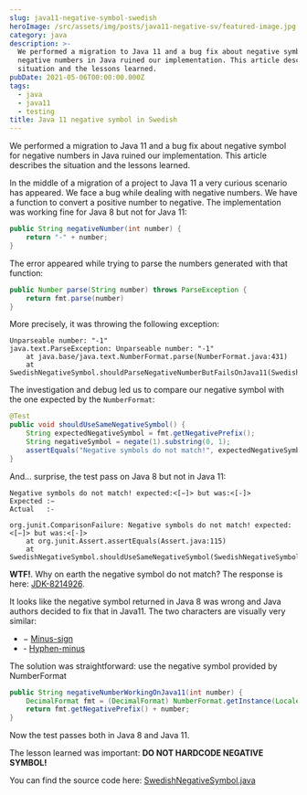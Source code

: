 ```yaml
---
slug: java11-negative-symbol-swedish
heroImage: /src/assets/img/posts/java11-negative-sv/featured-image.jpg
category: java
description: >-
  We performed a migration to Java 11 and a bug fix about negative symbol for
  negative numbers in Java ruined our implementation. This article describes the
  situation and the lessons learned.
pubDate: 2021-05-06T00:00:00.000Z
tags:
  - java
  - java11
  - testing
title: Java 11 negative symbol in Swedish
---
```


We performed a migration to Java 11 and a bug fix about negative symbol for negative numbers in Java ruined our implementation. This article describes the situation and the lessons learned.

In the middle of a migration of a project to Java 11 a very curious scenario has appeared. We face a bug while dealing with negative numbers. We have a function to convert a positive number to negative. The implementation was working fine for Java 8 but not for Java 11:

```java
public String negativeNumber(int number) {
    return "-" + number;
}
```

The error appeared while trying to parse the numbers generated with that function:

```java
public Number parse(String number) throws ParseException {
    return fmt.parse(number)
}
```

More precisely, it was throwing the following exception:

```
Unparseable number: "-1"
java.text.ParseException: Unparseable number: "-1"
	at java.base/java.text.NumberFormat.parse(NumberFormat.java:431)
	at SwedishNegativeSymbol.shouldParseNegativeNumberButFailsOnJava11(SwedishNegativeSymbol.java:23)
```

The investigation and debug led us to compare our negative symbol with the one expected by the `NumberFormat`:

```java
@Test
public void shouldUseSameNegativeSymbol() {
    String expectedNegativeSymbol = fmt.getNegativePrefix();
    String negativeSymbol = negate(1).substring(0, 1);
    assertEquals("Negative symbols do not match!", expectedNegativeSymbol, negativeSymbol);
}
```

And... surprise, the test pass on Java 8 but not in Java 11:

```
Negative symbols do not match! expected:<[−]> but was:<[-]>
Expected :−
Actual   :-

org.junit.ComparisonFailure: Negative symbols do not match! expected:<[−]> but was:<[-]>
	at org.junit.Assert.assertEquals(Assert.java:115)
	at SwedishNegativeSymbol.shouldUseSameNegativeSymbol(SwedishNegativeSymbol.java:35)
```

<b>WTF!</b>. Why on earth the negative symbol do not match? The response is here: <a href="https://bugs.openjdk.java.net/browse/JDK-8214926">JDK-8214926</a>.

It looks like the negative symbol returned in Java 8 was wrong and Java authors decided to fix that in Java11. The two characters are visually very similar:

- − <a href="https://unicode-table.com/en/2212/">Minus-sign</a>
- \- <a href="https://unicode-table.com/en/002D/">Hyphen-minus</a>

The solution was straightforward: use the negative symbol provided by NumberFormat

```java
public String negativeNumberWorkingOnJava11(int number) {
    DecimalFormat fmt = (DecimalFormat) NumberFormat.getInstance(Locale.forLanguageTag("se-sv"));
    return fmt.getNegativePrefix() + number;
}
```

Now the test passes both in Java 8 and Java 11.

The lesson learned was important: <b>DO NOT HARDCODE NEGATIVE SYMBOL!</b>

You can find the source code here: <a href="https://github.com/adriangalera/java-sandbox/blob/master/src/test/java/SwedishNegativeSymbol.java">SwedishNegativeSymbol.java</a>
